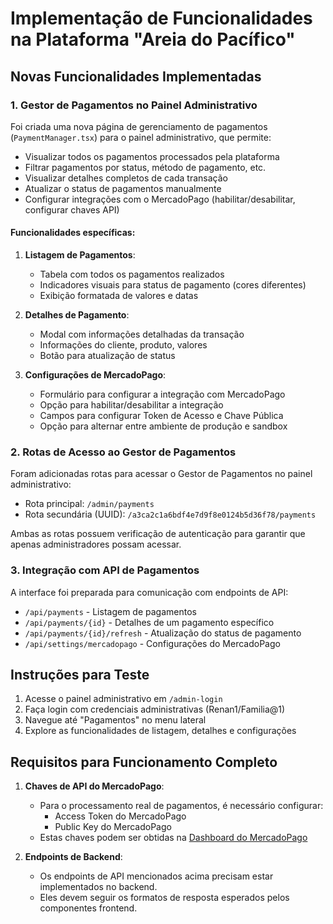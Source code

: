 # Implementação de Funcionalidades na Plataforma "Areia do Pacífico"

## Novas Funcionalidades Implementadas

### 1. Gestor de Pagamentos no Painel Administrativo

Foi criada uma nova página de gerenciamento de pagamentos (`PaymentManager.tsx`) para o painel administrativo, que permite:

- Visualizar todos os pagamentos processados pela plataforma
- Filtrar pagamentos por status, método de pagamento, etc.
- Visualizar detalhes completos de cada transação
- Atualizar o status de pagamentos manualmente
- Configurar integrações com o MercadoPago (habilitar/desabilitar, configurar chaves API)

#### Funcionalidades específicas:

1. **Listagem de Pagamentos**:
   - Tabela com todos os pagamentos realizados
   - Indicadores visuais para status de pagamento (cores diferentes)
   - Exibição formatada de valores e datas
   
2. **Detalhes de Pagamento**:
   - Modal com informações detalhadas da transação
   - Informações do cliente, produto, valores
   - Botão para atualização de status
   
3. **Configurações de MercadoPago**:
   - Formulário para configurar a integração com MercadoPago
   - Opção para habilitar/desabilitar a integração
   - Campos para configurar Token de Acesso e Chave Pública
   - Opção para alternar entre ambiente de produção e sandbox

### 2. Rotas de Acesso ao Gestor de Pagamentos

Foram adicionadas rotas para acessar o Gestor de Pagamentos no painel administrativo:

- Rota principal: `/admin/payments`
- Rota secundária (UUID): `/a3ca2c1a6bdf4e7d9f8e0124b5d36f78/payments`

Ambas as rotas possuem verificação de autenticação para garantir que apenas administradores possam acessar.

### 3. Integração com API de Pagamentos

A interface foi preparada para comunicação com endpoints de API:

- `/api/payments` - Listagem de pagamentos
- `/api/payments/{id}` - Detalhes de um pagamento específico
- `/api/payments/{id}/refresh` - Atualização do status de pagamento
- `/api/settings/mercadopago` - Configurações do MercadoPago

## Instruções para Teste

1. Acesse o painel administrativo em `/admin-login`
2. Faça login com credenciais administrativas (Renan1/Familia@1)
3. Navegue até "Pagamentos" no menu lateral
4. Explore as funcionalidades de listagem, detalhes e configurações

## Requisitos para Funcionamento Completo

1. **Chaves de API do MercadoPago**: 
   - Para o processamento real de pagamentos, é necessário configurar:
     - Access Token do MercadoPago
     - Public Key do MercadoPago
   - Estas chaves podem ser obtidas na [Dashboard do MercadoPago](https://www.mercadopago.com.br/developers/panel)

2. **Endpoints de Backend**:
   - Os endpoints de API mencionados acima precisam estar implementados no backend.
   - Eles devem seguir os formatos de resposta esperados pelos componentes frontend.
